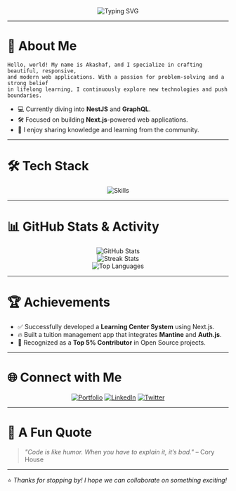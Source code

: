 <div align="center">
  <img src="https://readme-typing-svg.demolab.com?font=Fira+Code&size=22&pause=1000&color=F8F8F2&width=435&lines=Welcome+to+My+GitHub+Profile!;Frontend+Developer;Passionate+About+Clean+Code" alt="Typing SVG" />
</div>

---

# 🌟 About Me

```plaintext
Hello, world! My name is Akashaf, and I specialize in crafting beautiful, responsive, 
and modern web applications. With a passion for problem-solving and a strong belief 
in lifelong learning, I continuously explore new technologies and push boundaries. 
```

- 💻 Currently diving into **NestJS** and **GraphQL**.
- 🛠️ Focused on building **Next.js**-powered web applications.
- 🌱 I enjoy sharing knowledge and learning from the community.

---

# 🛠️ Tech Stack
<div align="center">
  <img src="https://skillicons.dev/icons?i=javascript,typescript,nextjs,nodejs,react,tailwind,figma,git,vscode" alt="Skills" />
</div>

---

# 📊 GitHub Stats & Activity

<div align="center">
  <img src="https://github-readme-stats.vercel.app/api?username=your-github-username&show_icons=true&theme=monokai&hide_title=true" alt="GitHub Stats" />
  <br />
  <img src="https://github-readme-streak-stats.herokuapp.com/?user=your-github-username&theme=monokai" alt="Streak Stats" />
  <br />
  <img src="https://github-readme-stats.vercel.app/api/top-langs/?username=your-github-username&layout=compact&theme=monokai" alt="Top Languages" />
</div>

---

# 🏆 Achievements

- ✅ Successfully developed a **Learning Center System** using Next.js.
- 🔥 Built a tuition management app that integrates **Mantine** and **Auth.js**.
- 🌟 Recognized as a **Top 5% Contributor** in Open Source projects.

---

# 🌐 Connect with Me

<div align="center">
  <a href="https://your-portfolio-link.com"><img src="https://img.shields.io/badge/Portfolio-%23171717?style=for-the-badge&logo=web&logoColor=white" alt="Portfolio" /></a>
  <a href="https://linkedin.com/in/your-profile"><img src="https://img.shields.io/badge/LinkedIn-%230077B5?style=for-the-badge&logo=linkedin&logoColor=white" alt="LinkedIn" /></a>
  <a href="https://twitter.com/your-handle"><img src="https://img.shields.io/badge/Twitter-%231DA1F2?style=for-the-badge&logo=twitter&logoColor=white" alt="Twitter" /></a>
</div>

---

# 🎨 A Fun Quote
> _"Code is like humor. When you have to explain it, it’s bad."_ – Cory House

---

⭐️ _Thanks for stopping by! I hope we can collaborate on something exciting!_

